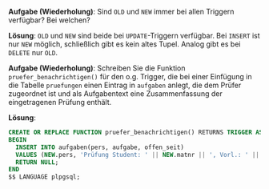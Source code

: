**Aufgabe (Wiederholung)**:
Sind `OLD` und `NEW` immer bei allen Triggern verfügbar? Bei welchen?

**Lösung**:
`OLD` und `NEW` sind beide bei `UPDATE`-Triggern verfügbar.
Bei `INSERT` ist nur `NEW` möglich, schließlich gibt es kein altes Tupel.
Analog gibt es bei `DELETE` nur `OLD`.

**Aufgabe (Wiederholung)**:
Schreiben Sie die Funktion `pruefer_benachrichtigen()` für den o.g. Trigger, die bei einer Einfügung in die Tabelle `pruefungen` einen Eintrag in `aufgaben` anlegt, die dem Prüfer zugeordnet ist und als Aufgabentext eine Zusammenfassung der eingetragenen Prüfung enthält.

**Lösung**:

```sql
CREATE OR REPLACE FUNCTION pruefer_benachrichtigen() RETURNS TRIGGER AS $$
BEGIN
  INSERT INTO aufgaben(pers, aufgabe, offen_seit)
  VALUES (NEW.pers, 'Prüfung Student: ' || NEW.matnr || ', Vorl.: ' || NEW.vlnr, CURRENT_DATE);
  RETURN NULL;
END
$$ LANGUAGE plpgsql;
```